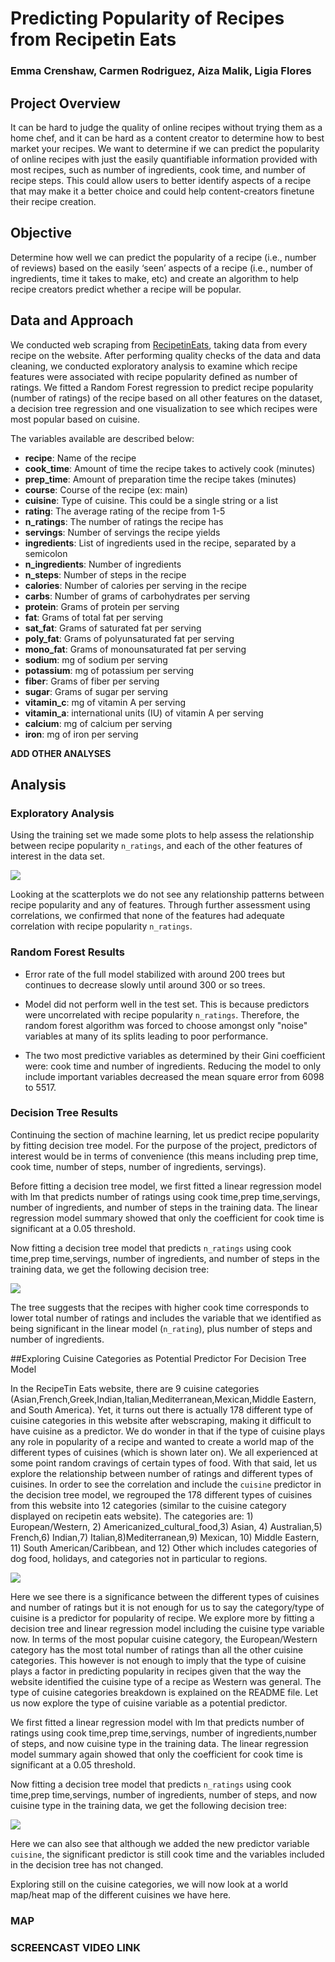 # Predicting Popularity of Recipes from Recipetin Eats


### Emma Crenshaw, Carmen Rodriguez, Aiza Malik, Ligia Flores



## Project Overview

It can be hard to judge the quality of online recipes without trying them as a home chef, and it can be hard as a content creator to determine how to best market your recipes. We want to determine if we can predict the popularity of online recipes with just the easily quantifiable information provided with most recipes, such as number of ingredients, cook time, and number of recipe steps. This could allow users to better identify aspects of a recipe that may make it a better choice and could help content-creators finetune their recipe creation.

## Objective

Determine how well we can predict the popularity of a recipe (i.e., number of reviews) based on the easily ‘seen’ aspects of a recipe (i.e., number of ingredients, time it takes to make, etc) and create an algorithm to help recipe creators predict whether a recipe will be popular.

##  Data and Approach

We conducted web scraping  from [RecipetinEats](https://www.recipetineats.com/), taking data from every recipe on the website.
After performing quality checks of the data and data cleaning, we conducted exploratory analysis to examine which recipe features were associated with recipe popularity defined as number of ratings.  We fitted a Random Forest regression to predict recipe popularity (number of ratings) of the recipe based on all other features on the dataset, a decision tree regression and one visualization to see which recipes were most popular based on cuisine.

The variables available are described below:

  - **recipe**: Name of the recipe
  - **cook_time**: Amount of time the recipe takes to actively cook (minutes)
  - **prep_time**: Amount of preparation time the recipe takes (minutes)
  - **course**: Course of the recipe (ex: main)
  - **cuisine**: Type of cuisine. This could be a single string or a list
  - **rating**: The average rating of the recipe from 1-5
  - **n_ratings**: The number of ratings the recipe has
  - **servings**: Number of servings the recipe yields
  - **ingredients**: List of ingredients used in the recipe, separated by a semicolon
  - **n_ingredients**: Number of ingredients
  - **n_steps**: Number of steps in the recipe
  - **calories**: Number of calories per serving in the recipe
  - **carbs**: Number of grams of carbohydrates per serving 
  - **protein**: Grams of protein per serving
  - **fat**: Grams of total fat per serving
  - **sat_fat**: Grams of saturated fat per serving
  - **poly_fat**: Grams of polyunsaturated fat per serving
  - **mono_fat**: Grams of monounsaturated fat per serving
  - **sodium**: mg of sodium per serving
  - **potassium**: mg of potassium per serving
  - **fiber**: Grams of fiber per serving
  - **sugar**: Grams of sugar per serving
  - **vitamin_c**: mg of vitamin A per serving
  - **vitamin_a**: international units (IU) of vitamin A per serving
  - **calcium**: mg of calcium per serving
  - **iron**: mg of iron per serving


**ADD OTHER ANALYSES**


## Analysis

### Exploratory Analysis 

Using the training set we made some plots to help assess the relationship between recipe popularity  `n_ratings`, and each of the other features of interest in the data set. 

![](scatter.png)

Looking at the scatterplots we do not see any relationship patterns between recipe popularity and any of features. Through further assessment using correlations, we confirmed that none of the features had adequate correlation with recipe popularity `n_ratings`.







###  Random Forest Results

-  Error rate of the full model stabilized with around 200 trees but continues to decrease slowly until around 300 or so trees.

-  Model did not perform well in the test set. This is because predictors were uncorrelated with recipe popularity `n_ratings`. Therefore, the random forest algorithm  was forced to choose amongst only "noise" variables at many of its splits leading to poor performance.

- The two most predictive variables as determined by their Gini coefficient were: cook time and number of ingredients. Reducing the model to only include important variables decreased the mean square error from  6098 to 5517.


### Decision Tree Results

Continuing the section of machine learning, let us predict recipe popularity by fitting decision tree model.
For the purpose of the project, predictors of interest would be in terms of convenience (this means including prep time, cook time, number of steps, number of ingredients, servings).

Before fitting a decision tree model, we first fitted a linear regression model with lm that predicts number of ratings using cook time,prep time,servings, number of ingredients, and number of steps in the training data.
The linear regression model summary showed that only the coefficient for cook time is significant at a 0.05 threshold.

Now fitting a decision tree model that predicts `n_ratings` using cook time,prep time,servings, number of ingredients, and number of steps in the training data, we get the following decision tree:

![](decisiontree1.png)

The tree suggests that the recipes with higher cook time corresponds to lower total number of ratings and includes the variable that we identified as being significant in the linear model (`n_rating`), plus number of steps and number of ingredients.

##Exploring Cuisine Categories as Potential Predictor For Decision Tree Model

In the RecipeTin Eats website, there are  9 cuisine categories (Asian,French,Greek,Indian,Italian,Mediterranean,Mexican,Middle Eastern, and South America). Yet, it turns out there is actually 178 different type of cuisine categories in this website after webscraping, making it difficult to have cuisine as a predictor. We do wonder in that if the type of cuisine plays any role in popularity of a recipe and wanted to create a world map of the different types of cuisines (which is shown later on). We all experienced at some point random cravings of certain types of food. With that said, let us explore the relationship between number of ratings and different types of cuisines. In order to see the correlation and include the `cuisine` predictor in the decision tree model, we regrouped the 178 different types of cuisines from this website into 12 categories (similar to the cuisine category displayed on recipetin eats website). The categories are: 1) European/Western, 2) Americanized_cultural_food,3) Asian, 4) Australian,5) French,6) Indian,7) Italian,8)Mediterranean,9) Mexican, 10) Middle Eastern, 11) South American/Caribbean, and 12) Other which includes categories of dog food, holidays, and categories not in particular to regions.

![](cuisine_cat_barplot.png)

Here we see there is a significance between the different types of cuisines and number of ratings but it is not enough for us to say the category/type of cuisine is a predictor for popularity of recipe. We explore more by fitting a decision tree and linear regression model including the cuisine type variable now. In terms of the most popular cuisine category, the European/Western category has the most total number of ratings than all the other cuisine categories. This however is not enough to imply that the type of cuisine plays a factor in predicting popularity in recipes given that the way the website identified the cuisine type of a recipe as Western was general. The type of cuisine categories breakdown is explained on the README file. Let us now explore the type of cuisine variable as a potential predictor.

We first fitted a linear regression model with lm that predicts number of ratings using cook time,prep time,servings, number of ingredients,number of steps, and now cuisine type in the training data.
The linear regression model summary again showed that only the coefficient for cook time is significant at a 0.05 threshold.

Now fitting a decision tree model that predicts `n_ratings` using cook time,prep time,servings, number of ingredients, number of steps, and now cuisine type in the training data, we get the following decision tree:

![](decisiontree2.png)


Here we can also see that although we added the new predictor variable `cuisine`, the significant predictor is still cook time and the variables included in the decision tree has not changed. 

Exploring still on the cuisine categories, we will now look at a world map/heat map of the different cuisines we have here.


### MAP 



### SCREENCAST VIDEO LINK









